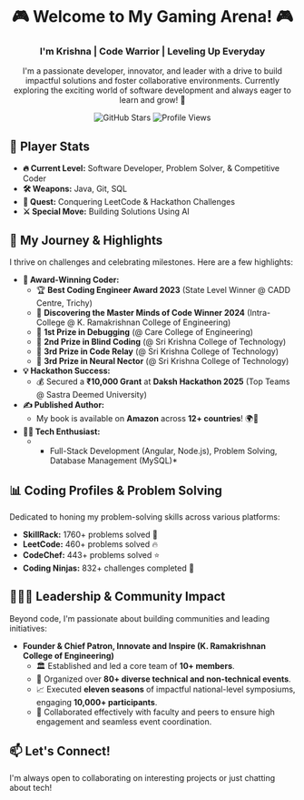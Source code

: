 <h1 align="center">🎮 Welcome to My Gaming Arena! 🎮</h1>
<h3 align="center">I'm Krishna | Code Warrior | Leveling Up Everyday</h3>
<p align="center">
I'm a passionate developer, innovator, and leader with a drive to build impactful solutions and foster collaborative environments. Currently exploring the exciting world of software development and always eager to learn and grow! 🌱
</p>

<p align="center">
  <!-- Stars -->
  <img src="https://img.shields.io/github/stars/Krishna18062005?label=Stars&style=for-the-badge&color=yellow" alt="GitHub Stars" />
  <!-- Visitor Count -->
  <img src="https://komarev.com/ghpvc/?username=Krishna18062005&label=Visitors&color=ff69b4&style=for-the-badge" alt="Profile Views" />
</p>




## 🎯 Player Stats

*   **🔥 Current Level:** Software Developer, Problem Solver, & Competitive Coder
*   **🛠️ Weapons:** Java, Git, SQL
*   **🧩 Quest:** Conquering LeetCode & Hackathon Challenges
*   **⚔️ Special Move:** Building Solutions Using AI



## 🚀 My Journey & Highlights

I thrive on challenges and celebrating milestones. Here are a few highlights:

*   **🏅 Award-Winning Coder:**
    *   🏆 **Best Coding Engineer Award 2023** (State Level Winner @ CADD Centre, Trichy)
    *   🥇 **Discovering the Master Minds of Code Winner 2024** (Intra-College @ K. Ramakrishnan College of Engineering)
    *   🥇 **1st Prize in Debugging** (@ Care College of Engineering)
    *   🥈 **2nd Prize in Blind Coding** (@ Sri Krishna College of Technology)
    *   🥉 **3rd Prize in Code Relay** (@ Sri Krishna College of Technology)
    *   🥉 **3rd Prize in Neural Nector** (@ Sri Krishna College of Technology)
*   **💡 Hackathon Success:**
    *   💰 Secured a **₹10,000 Grant** at **Daksh Hackathon 2025** (Top Teams @ Sastra Deemed University)
*   **✍️ Published Author:**
    *   My book is available on **Amazon** across **12+ countries**! 🌍📖
*   **👨‍💻 Tech Enthusiast:** 
    *   * Full-Stack Development (Angular, Node.js), Problem Solving, Database Management (MySQL)*



## 📊 Coding Profiles & Problem Solving

Dedicated to honing my problem-solving skills across various platforms:

*   **SkillRack:** 1760+ problems solved 🧠
*   **LeetCode:** 460+ problems solved 🔥
*   **CodeChef:** 443+ problems solved ⭐
*   **Coding Ninjas:** 832+ challenges completed 🥷



## 🧑‍🤝‍🧑 Leadership & Community Impact

Beyond code, I'm passionate about building communities and leading initiatives:

*   **Founder & Chief Patron, Innovate and Inspire (K. Ramakrishnan College of Engineering)**
    *   🏛️ Established and led a core team of **10+ members**.
    *   🎉 Organized over **80+ diverse technical and non-technical events**.
    *   📈 Executed **eleven seasons** of impactful national-level symposiums, engaging **10,000+ participants**.
    *   🤝 Collaborated effectively with faculty and peers to ensure high engagement and seamless event coordination.



## 📫 Let's Connect!

I'm always open to collaborating on interesting projects or just chatting about tech!



